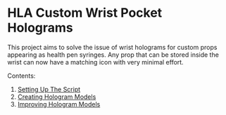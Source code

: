 # HLA Custom Wrist Pocket Holograms

This project aims to solve the issue of wrist holograms for custom props appearing as health pen syringes. Any prop that can be stored inside the wrist can now have a matching icon with very minimal effort.



Contents:
1. [Setting Up The Script](./script_setup.md)
2. [Creating Hologram Models](hologram_creation.md)
3. [Improving Hologram Models](improving_models.md)
